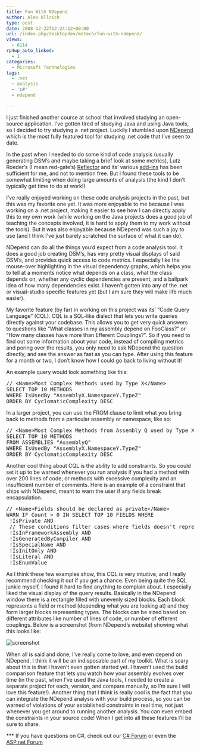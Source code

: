```yaml
---
title: Fun With NDepend
author: Alex Ullrich
type: post
date: 2008-12-22T12:24:12+00:00
url: /index.php/desktopdev/mstech/fun-with-ndepend/
views:
  - 6114
rp4wp_auto_linked:
  - 1
categories:
  - Microsoft Technologies
tags:
  - .net
  - analysis
  - 'c#'
  - ndepend

---
```

I just finished another course at school that involved studying an open-source application. I&#8217;ve gotten tired of studying Java and using Java tools, so I decided to try studying a .net project. Luckily I stumbled upon [NDepend][1] which is the most fully featured tool for studying .net code that I&#8217;ve seen to date.

In the past when I needed to do some kind of code analysis (usually generating DSM&#8217;s and maybe taking a brief look at some metrics), Lutz Roeder&#8217;s (I mean red-gate&#8217;s) [Reflector][2] and its&#8217; various [add-ins][3] has been sufficient for me, and not to mention free. But I found these tools to be somewhat limiting when doing large amounts of analysis (the kind I don&#8217;t typically get time to do at work!)

I&#8217;ve really enjoyed working on these code analysis projects in the past, but this was my favorite one yet. It was more enjoyable to me because I was working on a .net project, making it easier to see how I can directly apply this to my own work (while working on the Java projects does a good job of teaching the concepts involved, it is hard to apply them to my work without the tools). But it was also enjoyable because NDepend was such a joy to use (and I think I&#8217;ve just barely scratched the surface of what it can do).

NDepend can do all the things you&#8217;d expect from a code analysis tool. It does a good job creating DSM&#8217;s, has very pretty visual displays of said DSM&#8217;s, and provides quick access to code metrics. I especially like the mouse-over highlighting in the visual dependency graphs, which helps you to tell at a moments notice what depends on a class, what the class depends on, whether any cyclic dependencies are present, and a ballpark idea of how many dependencies exist. I haven&#8217;t gotten into any of the .net or visual-studio specific features yet (but I am sure they will make life much easier).

My favorite feature (by far) in working on this project was its&#8217; &#8220;Code Query Language&#8221; (CQL). CQL is a SQL-like dialect that lets you write queries directly against your codebase. This allows you to get very quick answers to questions like &#8220;What classes in my assembly depend on FooClass?&#8221; or &#8220;How many classes have more than <insert arbitrary threshold here> Efferent Couplings?&#8221;. So if you need to find out some information about your code, instead of compiling metrics and poring over the results, you only need to ask NDepend the question directly, and see the answer as fast as you can type. After using this feature for a month or two, I don&#8217;t know how I could go back to living without it!

An example query would look something like this:

<pre>// &lt;Name&gt;Most Complex Methods used by Type X&lt;/Name&gt;
SELECT TOP 10 METHODS 
WHERE IsUsedBy "AssemblyX.NamespaceY.TypeZ" 
ORDER BY CyclomaticComplexity DESC</pre>

In a larger project, you can use the FROM clause to limit what you bring back to methods from a particular assembly or namespace, like so:

<pre>// &lt;Name&gt;Most Complex Methods from Assembly Q used by Type X&lt;/Name&gt;
SELECT TOP 10 METHODS 
FROM ASSEMBLIES "AssemblyQ"
WHERE IsUsedBy "AssemblyX.NamespaceY.TypeZ" 
ORDER BY CyclomaticComplexity DESC</pre>

Another cool thing about CQL is the ability to add constraints. So you could set it up to be warned whenever you run analysis if you had a method with over 200 lines of code, or methods with excessive complexity and an insufficient number of comments. Here is an example of a constraint that ships with NDepend, meant to warn the user if any fields break encapsulation.

<pre>// &lt;Name&gt;Fields should be declared as private&lt;/Name&gt;
WARN IF Count &gt; 0 IN SELECT TOP 10 FIELDS WHERE 
 !IsPrivate AND 
 // These conditions filter cases where fields doesn't represent state that should be encapsulated. 
 !IsInFrameworkAssembly AND 
 !IsGeneratedByCompiler AND 
 !IsSpecialName AND 
 !IsInitOnly AND 
 !IsLiteral AND 
 !IsEnumValue</pre>

As I think these few examples show, this CQL is very intuitive, and I really recommend checking it out if you get a chance. Even being quite the SQL junkie myself, I found it hard to find anything to complain about. I especially liked the visual display of the query results. Basically in the NDepend window there is a rectangle filled with unevenly sized blocks. Each block represents a field or method (depending what you are looking at) and they form larger blocks representing types. The blocks can be sized based on different attributes like number of lines of code, or number of efferent couplings. Below is a screenshot (from NDepend&#8217;s website) showing what this looks like:

![screenshot][4]

When all is said and done, I&#8217;ve really come to love, and even depend on NDepend. I think it will be an indisposable part of my toolkit. What is scary about this is that I haven&#8217;t even gotten started yet. I haven&#8217;t used the build comparison feature that lets you watch how your assembly evolves over time (in the past, when I&#8217;ve used the Java tools, I needed to create a separate project for each, version, and compare manually, so I&#8217;m sure I will love this feature!). Another thing that I think is really cool is the fact that you can integrate the NDepend analysis with your build process, so you can be warned of violations of your established constraints in real time, not just whenever you get around to running another analysis. You can even embed the constraints in your source code! When I get into all these features I&#8217;ll be sure to share.

\*** If you have questions on C#, check out our [C# Forum][5] or even the [ASP.net Forum][6]

 [1]: http://ndepend.com/
 [2]: http://www.red-gate.com/products/reflector/index.htm
 [3]: http://www.codeplex.com/reflectoraddins
 [4]: http://www.ndepend.com/Res/NDependBig08.PNG "CQL Window Screenshot"
 [5]: http://forum.lessthandot.com/viewforum.php?f=40
 [6]: http://forum.lessthandot.com/viewforum.php?f=27